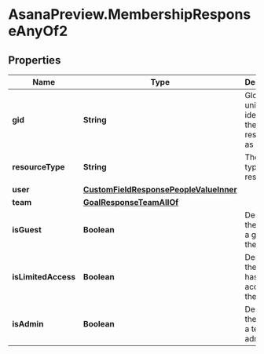 # AsanaPreview.MembershipResponseAnyOf2

## Properties

Name | Type | Description | Notes
------------ | ------------- | ------------- | -------------
**gid** | **String** | Globally unique identifier of the resource, as a string. | [optional] [readonly] 
**resourceType** | **String** | The base type of this resource. | [optional] [readonly] 
**user** | [**CustomFieldResponsePeopleValueInner**](CustomFieldResponsePeopleValueInner.md) |  | [optional] 
**team** | [**GoalResponseTeamAllOf**](GoalResponseTeamAllOf.md) |  | [optional] 
**isGuest** | **Boolean** | Describes if the user is a guest in the team. | [optional] 
**isLimitedAccess** | **Boolean** | Describes if the user has limited access to the team. | [optional] 
**isAdmin** | **Boolean** | Describes if the user is a team admin. | [optional] 


